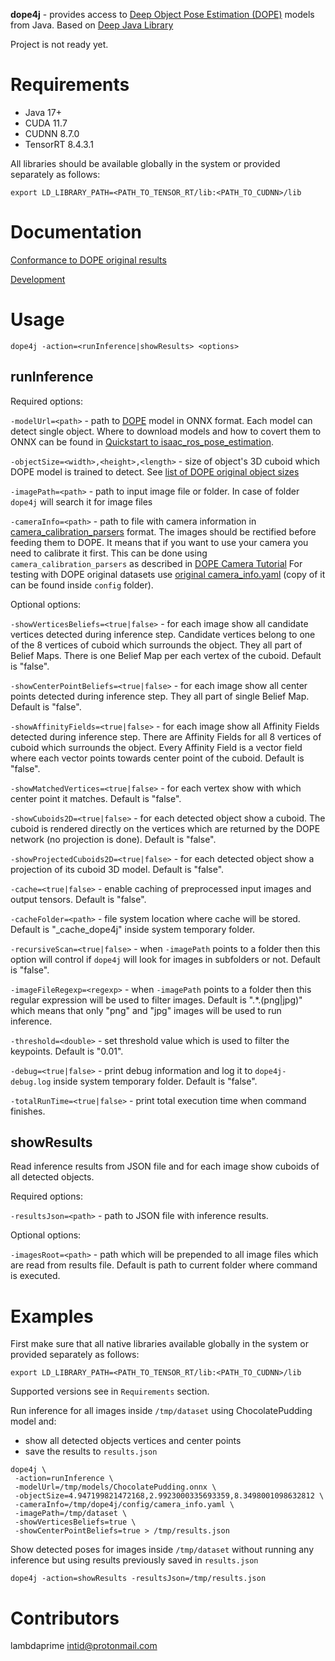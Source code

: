 **dope4j** - provides access to [Deep Object Pose Estimation (DOPE)](https://github.com/NVlabs/Deep_Object_Pose) models from Java. Based on [Deep Java Library](https://djl.ai/)

Project is not ready yet.

# Requirements

- Java 17+
- CUDA 11.7
- CUDNN 8.7.0
- TensorRT 8.4.3.1

All libraries should be available globally in the system or provided separately as follows:

```
export LD_LIBRARY_PATH=<PATH_TO_TENSOR_RT/lib:<PATH_TO_CUDNN>/lib
```

# Documentation

[Conformance to DOPE original results](dope4j.tests/Conformance_to_DOPE.md)

[Development](DEVELOPMENT.md)

# Usage

```
dope4j -action=<runInference|showResults> <options>
```

## runInference

Required options:

`-modelUrl=<path>` - path to [DOPE](https://github.com/NVlabs/Deep_Object_Pose) model in ONNX format. Each model can detect single object. Where to download models and how to covert them to ONNX can be found in [Quickstart to isaac_ros_pose_estimation](https://github.com/NVIDIA-ISAAC-ROS/isaac_ros_pose_estimation/blob/c6a666d2fb6b3304a71fb7d3d928316fd2ce9510/README.md#quickstart). 

`-objectSize=<width>,<height>,<length>` - size of object's 3D cuboid which DOPE model is trained to detect. See [list of DOPE original object sizes](config/dimensions.md)

`-imagePath=<path>` - path to input image file or folder. In case of folder `dope4j` will search it for image files

`-cameraInfo=<path>` - path to file with camera information in [camera_calibration_parsers](http://wiki.ros.org/camera_calibration_parsers#YAML) format. The images should be rectified before feeding them to DOPE. It means that if you want to use your camera you need to calibrate it first. This can be done using `camera_calibration_parsers` as described in [DOPE Camera Tutorial](https://github.com/NVlabs/Deep_Object_Pose/blob/3c407e45e35fee88a218b9c411cc55f08e5b7107/doc/camera_tutorial.md) For testing with DOPE original datasets use [original camera_info.yaml](https://github.com/NVlabs/Deep_Object_Pose/blob/3c407e45e35fee88a218b9c411cc55f08e5b7107/config/camera_info.yaml) (copy of it can be found inside `config` folder).

Optional options:

`-showVerticesBeliefs=<true|false>` - for each image show all candidate vertices detected during inference step. Candidate vertices belong to one of the 8 vertices of cuboid which surrounds the object. They all part of Belief Maps. There is one Belief Map per each vertex of the cuboid. Default is "false".

`-showCenterPointBeliefs=<true|false>` - for each image show all center points detected during inference step. They all part of single Belief Map. Default is "false".

`-showAffinityFields=<true|false>` - for each image show all Affinity Fields detected during inference step. There are Affinity Fields for all 8 vertices of cuboid which surrounds the object. Every Affinity Field is a vector field where each vector points towards center point of the cuboid. Default is "false".

`-showMatchedVertices=<true|false>` - for each vertex show with which center point it matches. Default is "false".

`-showCuboids2D=<true|false>` - for each detected object show a cuboid. The cuboid is rendered directly on the vertices which are returned by the DOPE network (no projection is done). Default is "false".

`-showProjectedCuboids2D=<true|false>` - for each detected object show a projection of its cuboid 3D model. Default is "false".

`-cache=<true|false>` - enable caching of preprocessed input images and output tensors. Default is "false".

`-cacheFolder=<path>` - file system location where cache will be stored. Default is "_cache_dope4j" inside system temporary folder.

`-recursiveScan=<true|false>` - when `-imagePath` points to a folder then this option will control if `dope4j` will look for images in subfolders or not. Default is "false".

`-imageFileRegexp=<regexp>` - when `-imagePath` points to a folder then this regular expression will be used to filter images. Default is ".*\.(png|jpg)" which means that only "png" and "jpg" images will be used to run inference.

`-threshold=<double>` - set threshold value which is used to filter the keypoints. Default is "0.01".

`-debug=<true|false>` - print debug information and log it to `dope4j-debug.log` inside system temporary folder. Default is "false".

`-totalRunTime=<true|false>` - print total execution time when command finishes.

## showResults

Read inference results from JSON file and for each image show cuboids of all detected objects.

Required options:

`-resultsJson=<path>` - path to JSON file with inference results.

Optional options:

`-imagesRoot=<path>` - path which will be prepended to all image files which are read from results file. Default is path to current folder where command is executed.

# Examples

First make sure that all native libraries available globally in the system or provided separately as follows:

```
export LD_LIBRARY_PATH=<PATH_TO_TENSOR_RT/lib:<PATH_TO_CUDNN>/lib
```

Supported versions see in `Requirements` section.

Run inference for all images inside `/tmp/dataset` using ChocolatePudding model and:
- show all detected objects vertices and center points
- save the results to `results.json`

```
dope4j \
 -action=runInference \
 -modelUrl=/tmp/models/ChocolatePudding.onnx \
 -objectSize=4.947199821472168,2.9923000335693359,8.3498001098632812 \
 -cameraInfo=/tmp/dope4j/config/camera_info.yaml \
 -imagePath=/tmp/dataset \
 -showVerticesBeliefs=true \
 -showCenterPointBeliefs=true > /tmp/results.json
```

Show detected poses for images inside `/tmp/dataset` without running any inference but using results previously saved in `results.json`

```
dope4j -action=showResults -resultsJson=/tmp/results.json
```

# Contributors

lambdaprime <intid@protonmail.com>
